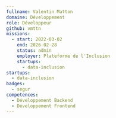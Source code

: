 ```yaml
---
fullname: Valentin Matton
domaine: Développement
role: Développeur
github: vmttn
missions:
  - start: 2022-03-02
    end: 2026-02-28
    status: admin
    employer: Plateforme de l'Inclusion
    startups:
      - data-inclusion
startups:
  - data-inclusion
badges:
  - segur
competences:
  - Développement Backend
  - Développement Frontend
---
```

